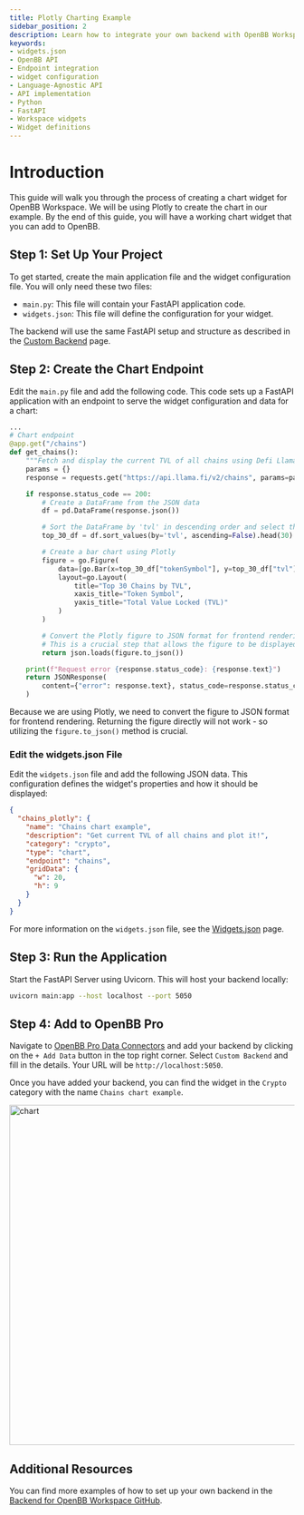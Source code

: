 ```yaml
---
title: Plotly Charting Example
sidebar_position: 2
description: Learn how to integrate your own backend with OpenBB Workspace using the cookie-cutter or language-agnostic API approaches, with illustrative guides and principles for handling widget.json files, APIs, interfaces, Python, FastAPI, and more.
keywords:
- widgets.json
- OpenBB API
- Endpoint integration
- widget configuration
- Language-Agnostic API
- API implementation
- Python
- FastAPI
- Workspace widgets
- Widget definitions
---
```


# Introduction

This guide will walk you through the process of creating a chart widget for OpenBB Workspace. We will be using Plotly to create the chart in our example. By the end of this guide, you will have a working chart widget that you can add to OpenBB.

## Step 1: Set Up Your Project

To get started, create the main application file and the widget configuration file. You will only need these two files:

- `main.py`: This file will contain your FastAPI application code.
- `widgets.json`: This file will define the configuration for your widget.

The backend will use the same FastAPI setup and structure as described in the [Custom Backend](/content/terminal/custom-backend/custom-backend.md) page.

## Step 2: Create the Chart Endpoint

Edit the `main.py` file and add the following code. This code sets up a FastAPI application with an endpoint to serve the widget configuration and data for a chart:

```python
...
# Chart endpoint
@app.get("/chains")
def get_chains():
    """Fetch and display the current TVL of all chains using Defi Llama."""
    params = {}
    response = requests.get("https://api.llama.fi/v2/chains", params=params)

    if response.status_code == 200:
        # Create a DataFrame from the JSON data
        df = pd.DataFrame(response.json())

        # Sort the DataFrame by 'tvl' in descending order and select the top 30
        top_30_df = df.sort_values(by='tvl', ascending=False).head(30)

        # Create a bar chart using Plotly
        figure = go.Figure(
            data=[go.Bar(x=top_30_df["tokenSymbol"], y=top_30_df["tvl"])],
            layout=go.Layout(
                title="Top 30 Chains by TVL",
                xaxis_title="Token Symbol",
                yaxis_title="Total Value Locked (TVL)"
            )
        )

        # Convert the Plotly figure to JSON format for frontend rendering
        # This is a crucial step that allows the figure to be displayed in OpenBB Workspace
        return json.loads(figure.to_json())

    print(f"Request error {response.status_code}: {response.text}")
    return JSONResponse(
        content={"error": response.text}, status_code=response.status_code
    )
```

Because we are using Plotly, we need to convert the figure to JSON format for frontend rendering. Returning the figure directly will not work - so utilizing the `figure.to_json()` method is crucial.

### Edit the widgets.json File

Edit the `widgets.json` file and add the following JSON data. This configuration defines the widget's properties and how it should be displayed:

```json
{
  "chains_plotly": {
    "name": "Chains chart example",
    "description": "Get current TVL of all chains and plot it!",
    "category": "crypto",
    "type": "chart",
    "endpoint": "chains",
    "gridData": {
      "w": 20,
      "h": 9
    }
  }
}
```

For more information on the `widgets.json` file, see the [Widgets.json](/content/terminal/custom-backend/widgets.json) page.

## Step 3: Run the Application

Start the FastAPI Server using Uvicorn. This will host your backend locally:

```bash
uvicorn main:app --host localhost --port 5050
```

## Step 4: Add to OpenBB Pro

Navigate to [OpenBB Pro Data Connectors](https://pro.openbb.co/app/data-connectors) and add your backend by clicking on the `+ Add Data` button in the top right corner. Select `Custom Backend` and fill in the details. Your URL will be `http://localhost:5050`.

Once you have added your backend, you can find the widget in the `Crypto` category with the name `Chains chart example`.

<img className="pro-border-gradient" width="600" alt="chart" src="https://openbb-assets.s3.us-east-1.amazonaws.com/docs/pro/plotly-chart.png" />

## Additional Resources

You can find more examples of how to set up your own backend in the [Backend for OpenBB Workspace GitHub](https://github.com/OpenBB-finance/backend-for-terminal-pro).
